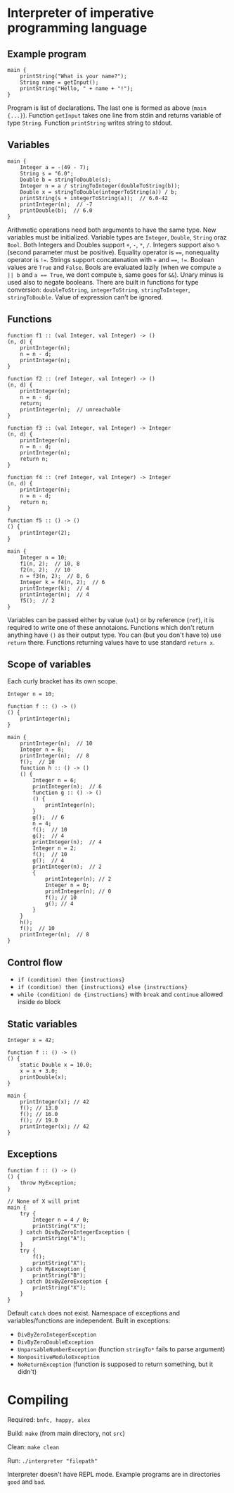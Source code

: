 Interpreter of imperative programming language
==============================================

Example program
---------------

```
main {
    printString("What is your name?");
    String name = getInput();
    printString("Hello, " + name + "!");
}
```

Program is list of declarations. The last one is formed as above (`main {...}`). Function `getInput` takes one line from stdin and returns variable of type `String`. Function `printString` writes string to stdout.

Variables
---------

```
main {
    Integer a = -(49 - 7);
    String s = "6.0";
    Double b = stringToDouble(s);
    Integer n = a / stringToInteger(doubleToString(b));
    Double x = stringToDouble(integerToString(a)) / b;
    printString(s + integerToString(a));  // 6.0-42
    printInteger(n);  // -7 
    printDouble(b);  // 6.0
}
```

Arithmetic operations need both arguments to have the same type. New variables must be initialized. Variable types are `Integer`, `Double`, `String` oraz `Bool`. Both Integers and Doubles support `+`, `-`, `*`, `/`. Integers support also `%` (second parameter must be positive). Equality operator is `==`, nonequality operator is `!=`. Strings support concatenation with `+` and `==`, `!=`. Boolean values are `True` and `False`. Bools are evaluated lazily (when we compute `a || b` and `a == True`, we dont compute `b`, same goes for `&&`). Unary minus is used also to negate booleans. There are built in functions for type conversion: `doubleToString`, `integerToString`, `stringToInteger`, `stringToDouble`. Value of expression can't be ignored.

Functions
---------

```
function f1 :: (val Integer, val Integer) -> ()
(n, d) {
    printInteger(n);
    n = n - d;
    printInteger(n);
}

function f2 :: (ref Integer, val Integer) -> ()
(n, d) {
    printInteger(n);
    n = n - d;
    return;
    printInteger(n);  // unreachable
}

function f3 :: (val Integer, val Integer) -> Integer
(n, d) {
    printInteger(n);
    n = n - d;
    printInteger(n);
    return n;
}

function f4 :: (ref Integer, val Integer) -> Integer
(n, d) {
    printInteger(n);
    n = n - d;
    return n;
}

function f5 :: () -> ()
() {
    printInteger(2);
}

main {
    Integer n = 10;
    f1(n, 2);  // 10, 8
    f2(n, 2);  // 10
    n = f3(n, 2);  // 8, 6
    Integer k = f4(n, 2);  // 6
    printInteger(k);  // 4
    printInteger(n);  // 4
    f5();  // 2
}
```

Variables can be passed either by value (`val`) or by reference (`ref`), it is required to write one of these annotaions. Functions which don't return anything have `()` as their output type. You can (but you don't have to) use `return` there. Functions returning values have to use standard `return x`.

Scope of variables
------------------

Each curly bracket has its own scope.

```
Integer n = 10;

function f :: () -> ()
() {
    printInteger(n);
}

main {
    printInteger(n);  // 10
    Integer n = 8;
    printInteger(n);  // 8
    f();  // 10
    function h :: () -> ()
    () {
        Integer n = 6;
        printInteger(n);  // 6
        function g :: () -> ()
        () {
            printInteger(n);
        }
        g();  // 6
        n = 4;
        f();  // 10
        g();  // 4
        printInteger(n);  // 4
        Integer n = 2;
        f();  // 10
        g();  // 4
        printInteger(n);  // 2
        {
            printInteger(n); // 2
            Integer n = 0;
            printInteger(n); // 0
            f(); // 10
            g(); // 4
        }
    }
    h();
    f();  // 10
    printInteger(n);  // 8
}
```

Control flow
------------
* `if (condition) then {instructions}`
* `if (condition) then {instructions} else {instructions}`
* `while (condition) do {instructions}` with `break` and `continue` allowed inside `do` block

Static variables
----------------

```
Integer x = 42;

function f :: () -> ()
() {
    static Double x = 10.0;
    x = x + 3.0;
    printDouble(x);
}

main {
    printInteger(x); // 42
    f(); // 13.0
    f(); // 16.0
    f(); // 19.0
    printInteger(x); // 42
}
```

Exceptions
----------

```
function f :: () -> ()
() {
    throw MyException;
}

// None of X will print
main {
    try {
        Integer n = 4 / 0;
        printString("X");
    } catch DivByZeroIntegerException {
        printString("A");
    }
    try {
        f();
        printString("X");
    } catch MyException {
        printString("B");
    } catch DivByZeroException {
        printString("X");
    }
}
```

Default `catch` does not exist. Namespace of exceptions and variables/functions are independent. Built in exceptions:

* `DivByZeroIntegerException`
* `DivByZeroDoubleException`
* `UnparsableNumberException` (function `stringTo*` fails to parse argument)
* `NonpositiveModuloException`
* `NoReturnException` (function is supposed to return something, but it didn't)

Compiling
=========

Required: `bnfc, happy, alex`

Build: `make` (from main directory, not `src`)

Clean: `make clean`

Run: `./interpreter "filepath"`

Interpreter doesn't have REPL mode. Example programs are in directories `good` and `bad`.
